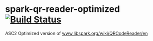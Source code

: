spark-qr-reader-optimized [![Build Status](https://travis-ci.org/as3-community/spark-qr-reader-optimized.svg)](https://travis-ci.org/as3-community/spark-qr-reader-optimized)
=========================

ASC2 Optimized version of www.libspark.org/wiki/QRCodeReader/en
